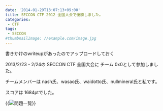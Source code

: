 ```yaml
---
date: '2014-01-29T13:07:13+09:00'
title: SECCON CTF 2012 全国大会で優勝しました。
categories:
 - CTF
tags:
 - SECCON
#thumbnailImage: //example.com/image.jpg
---
```


書きかけのwriteupがあったのでアップロードしておく

2013/2/23 - 2/24の SECCON CTF 全国大会に チーム 0x0として参加しました。

チームメンバーは nash氏、wasao氏、waidotto氏、nullmineral氏と私です。

スコアは 1684ptでした。

{{<image classes="fancybox" src="/assets/seccon-2012-finals/8350e0f576a0bb0ad3cbe70355ba0061.png" title="問題一覧">}}

<!--more-->

